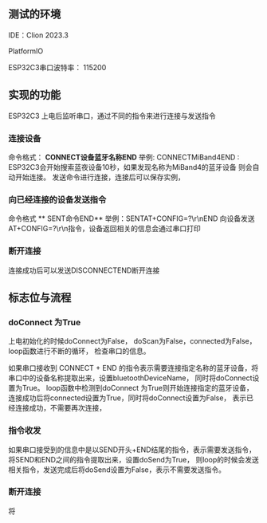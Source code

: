 ## 测试的环境
IDE：Clion 2023.3

PlatformIO

ESP32C3串口波特率： 115200

## 实现的功能
ESP32C3 上电后监听串口，通过不同的指令来进行连接与发送指令

### 连接设备
命令格式： **CONNECT设备蓝牙名称END**
举例: CONNECTMiBand4END : ESP32C3会开始搜索蓝夜设备10秒，如果发现名称为MiBand4的蓝牙设备
则会自动开始连接。
发送命令进行连接，连接后可以保存实例，

### 向已经连接的设备发送指令
命令格式 ** SENT命令END**
举例：SENTAT+CONFIG=?\r\nEND
向设备发送AT+CONFIG=?\r\n指令，设备返回相关的信息会通过串口打印

### 断开连接
连接成功后可以发送DISCONNECTEND断开连接

## 标志位与流程

### doConnect 为True
上电初始化的时候doConnect为False， doScan为False，connected为False，loop函数进行不断的循环，
检查串口的信息。

如果串口接收到 CONNECT + END 的指令表示需要连接指定名称的蓝牙设备，将串口中的设备名称提取出来，设置bluetoothDeviceName，
同时将doConnect设置为True。
loop函数中检测到doConnect 为True则开始连接指定的蓝牙设备，连接成功后将connected设置为True，同时将doConnect设置为False，
表示已经连接成功，不需要再次连接，

### 指令收发
如果串口接受到的信息中是以SEND开头+END结尾的指令，表示需要发送指令，将SEND和END之间的指令提取出来，设置doSend为True，
则loop的时候会发送相关指令，发送完成后将doSend设置为False，表示不需要发送指令。

### 断开连接
将
